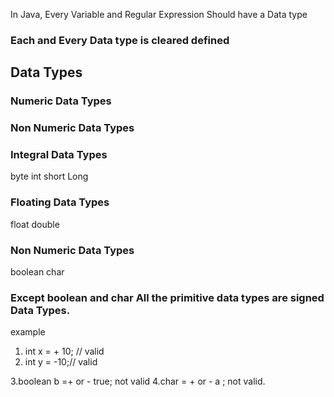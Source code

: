 In Java, Every Variable and Regular Expression Should have a Data type

### Each and Every Data type is cleared defined


## Data Types
### Numeric Data Types
### Non Numeric  Data Types


### Integral Data Types
byte
int
short 
Long
### Floating Data Types
float
double

### Non Numeric Data Types 
boolean
char


### Except boolean and char All the primitive data types are signed Data Types.

example 
1. int x = + 10; // valid
2. int y = -10;// valid 

3.boolean b =+ or - true; not valid
4.char = + or - a ; not valid.




